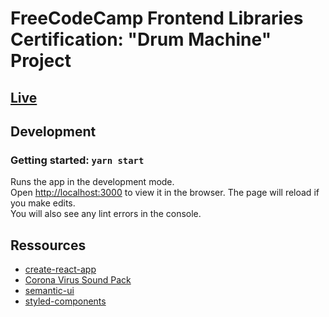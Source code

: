 # FreeCodeCamp Frontend Libraries Certification: "Drum Machine" Project
## [Live](https://sripwoud.github.io/dj-covid/)
## Development
### Getting started: `yarn start`
Runs the app in the development mode.<br />
Open [http://localhost:3000](http://localhost:3000) to view it in the browser.
The page will reload if you make edits.<br />
You will also see any lint errors in the console.
## Ressources
- [create-react-app](https://github.com/facebook/create-react-app)
- [Corona Virus Sound Pack](https://free-sample-packs.com/covid-19-a-corona-virus-sample-pack/)
- [semantic-ui](https://react.semantic-ui.com/)
- [styled-components](https://styled-components.com/)
